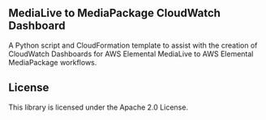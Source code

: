 ## MediaLive to MediaPackage CloudWatch Dashboard

A Python script and CloudFormation template to assist with the creation of CloudWatch Dashboards for AWS Elemental MediaLive to AWS Elemental MediaPackage workflows.

## License

This library is licensed under the Apache 2.0 License. 
